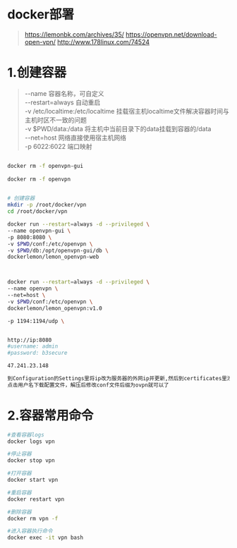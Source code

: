 # docker部署
> https://lemonbk.com/archives/35/
> https://openvpn.net/download-open-vpn/
> http://www.178linux.com/74524

# 1.创建容器
> --name 容器名称，可自定义  
> --restart=always 自动重启  
> -v /etc/localtime:/etc/localtime 挂载宿主机localtime文件解决容器时间与主机时区不一致的问题  
> -v $PWD/data:/data 将主机中当前目录下的data挂载到容器的/data  
> --net=host 网络直接使用宿主机网络  
> -p 6022:6022 端口映射  

``` bash

docker rm -f openvpn-gui
 
docker rm -f openvpn
 

# 创建容器
mkdir -p /root/docker/vpn
cd /root/docker/vpn

docker run --restart=always -d --privileged \
--name openvpn-gui \
-p 8080:8080 \
-v $PWD/conf:/etc/openvpn \
-v $PWD/db:/opt/openvpn-gui/db \
dockerlemon/lemon_openvpn-web



docker run --restart=always -d --privileged \
--name openvpn \
--net=host \
-v $PWD/conf:/etc/openvpn \
dockerlemon/lemon_openvpn:v1.0

-p 1194:1194/udp \


http://ip:8080
#username: admin
#password: b3secure

47.241.23.148

到Configuration的Settings里将ip改为服务器的外网ip并更新,然后到certificates里添加用户后，
点击用户名下载配置文件，解压后修改conf文件后缀为ovpn就可以了


``` 


# 2.容器常用命令

``` bash
#查看容器logs
docker logs vpn

#停止容器
docker stop vpn

#打开容器
docker start vpn

#重启容器
docker restart vpn

#删除容器
docker rm vpn -f

#进入容器执行命令
docker exec -it vpn bash
```


